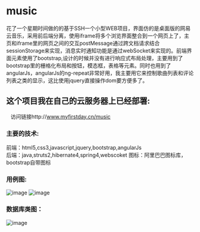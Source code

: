 # music
花了一个星期时间做的的基于SSH一个小型WEB项目，界面仿的是桌面版的网易云音乐，采用前后端分离，使用iframe将多个浏览界面整合到一个网页上了，主页和iframe里的网页之间的交互postMessage通过跨文档请求结合sessionStorage来实现，消息实时通知功能是通过webSocket来实现的。前端界面元素使用了bootstrap,设计的时候并没有进行响应式布局处理，主要用到了bootstrap里的栅格化布局和按钮，模态框，表格等元素。同时也用到了angularJs，angularJs的ng-repeat非常好用，我主要用它来控制歌曲列表和评论列表之类的显示，这比使用jquery直接操作dom要方便多了。

## 这个项目我在自己的云服务器上已经部署:
    访问链接http://www.myfirstday.cn/music
### 主要的技术:
前端：html5,css3,javascript,jquery,bootstrap,angularJs  
后端：java,struts2,hibernate4,spring4,webscoket
图标：阿里巴巴图标库，bootstrap自带图标


### 用例图:
![image](https://github.com/1471880107/pic/blob/master/music_1.png)
![image](https://github.com/1471880107/pic/blob/master/music_2.png)

### 数据库类图：
![image](https://github.com/1471880107/pic/blob/master/music_3.jpg)
